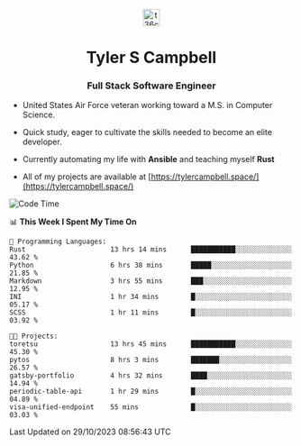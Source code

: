 <p align="center">
<a href="https://www.linkedin.com/in/t36campbell" target="blank"><img align="center" src="https://ik.imagekit.io/t36campbell/Portfolio/linkedin.png.original_m8bbGgPh6.png" alt="t36campbell" height="30" width="30" /></a>
</p>
<h1 align="center">Tyler S Campbell</h1>
<h3 align="center">Full Stack Software Engineer</h3>

* United States Air Force veteran working toward a M.S. in Computer Science.

* Quick study, eager to cultivate the skills needed to become an elite developer.

* Currently automating my life with **Ansible** and teaching myself **Rust**

* All of my projects are available at [https://tylercampbell.space/](https://tylercampbell.space/)

<!--START_SECTION:waka-->
![Code Time](http://img.shields.io/badge/Code%20Time-2%2C940%20hrs%2048%20mins-blue)

📊 **This Week I Spent My Time On** 

```text
💬 Programming Languages: 
Rust                     13 hrs 14 mins      ███████████░░░░░░░░░░░░░░   43.62 % 
Python                   6 hrs 38 mins       █████░░░░░░░░░░░░░░░░░░░░   21.85 % 
Markdown                 3 hrs 55 mins       ███░░░░░░░░░░░░░░░░░░░░░░   12.95 % 
INI                      1 hr 34 mins        █░░░░░░░░░░░░░░░░░░░░░░░░   05.17 % 
SCSS                     1 hr 11 mins        █░░░░░░░░░░░░░░░░░░░░░░░░   03.92 % 

🐱‍💻 Projects: 
toretsu                  13 hrs 45 mins      ███████████░░░░░░░░░░░░░░   45.30 % 
pytos                    8 hrs 3 mins        ███████░░░░░░░░░░░░░░░░░░   26.57 % 
gatsby-portfolio         4 hrs 32 mins       ████░░░░░░░░░░░░░░░░░░░░░   14.94 % 
periodic-table-api       1 hr 29 mins        █░░░░░░░░░░░░░░░░░░░░░░░░   04.89 % 
visa-unified-endpoint    55 mins             █░░░░░░░░░░░░░░░░░░░░░░░░   03.03 % 
```


 Last Updated on 29/10/2023 08:56:43 UTC
<!--END_SECTION:waka-->

